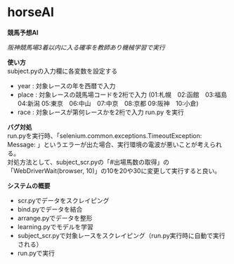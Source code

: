 # horseAI
**競馬予想AI**
  
_阪神競馬場3着以内に入る確率を教師あり機械学習で実行_
  
  
**使い方**  
subject.pyの入力欄に各変数を設定する
 - year  : 対象レースの年を西暦で入力
 - place : 対象レースの競馬場コードを2桁で入力
 (01:札幌　02:函館　03:福島　04:新潟 05:東京　06:中山　07:中京　08:京都 09:阪神　10:小倉)
 - race  : 対象レースが第何レースかを2桁で入力 
run.py を実行  
  
  
**バグ対処**  
run.pyを実行時、「selenium.common.exceptions.TimeoutException: Message: 」というエラーが出た場合、実行環境の電波が悪いことが考えられる。  
対処方法として、subject_scr.pyの「#出場馬数の取得」の「WebDriverWait(browser, 10)」の10を20や30に変更して実行すると良い。  
  
  
**システムの概要**  
 - scr.pyでデータをスクレイピング  
 - bind.pyでデータを結合  
 - arrange.pyでデータを整形  
 - learning.pyでモデルを学習  
 - subject_scr.pyで対象レースをスクレイピング（run.py実行時に自動で実行される）  
 - run.pyで実行  
